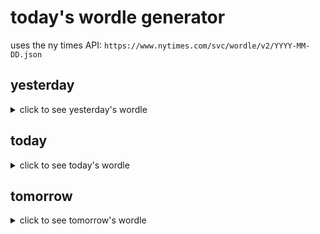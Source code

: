 # today's wordle generator

uses the ny times API: `https://www.nytimes.com/svc/wordle/v2/YYYY-MM-DD.json`

## yesterday

<details>
    <summary>click to see yesterday's wordle</summary>

    stark

</details>

## today

<details>
    <summary>click to see today's wordle</summary>

    groom

</details>

## tomorrow

<details>
    <summary>click to see tomorrow's wordle</summary>

    organ

</details>
